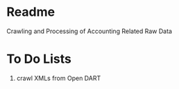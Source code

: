 # Readme

Crawling and Processing of Accounting Related Raw Data

# To Do Lists

1. crawl XMLs from Open DART
